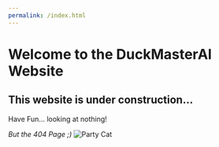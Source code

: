 ```yaml
---
permalink: /index.html
---
```

# Welcome to the DuckMasterAl Website
## This website is under construction...
Have Fun... looking at nothing!

*But the 404 Page ;)*
![Party Cat](https://cdn.discordapp.com/emojis/471624342841851934.gif?v=1)
